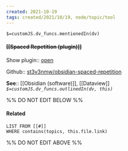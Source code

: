 ```yaml
---
created: 2021-10-19
tags: created/2021/10/19, node/topic/tool
---
```

`$=customJS.dv_funcs.mentionedIn(dv)`

#### <s class="topic-title">[[Spaced Repetition (plugin)]]</s>

Show plugin:: [open](obsidian://show-plugin?id=obsidian-spaced-repetition)

Github:: [st3v3nmw/obsidian-spaced-repetition](https://github.com/st3v3nmw/obsidian-spaced-repetition)

**See**:: [[Obsidian (software)]], [[Dataview]]
*`$=customJS.dv_funcs.outlinedIn(dv, this)`*

%% DO NOT EDIT BELOW %%
#### Related 
```dataview
LIST FROM [[#]]
WHERE contains(topics, this.file.link)
```
%% DO NOT EDIT ABOVE %%
